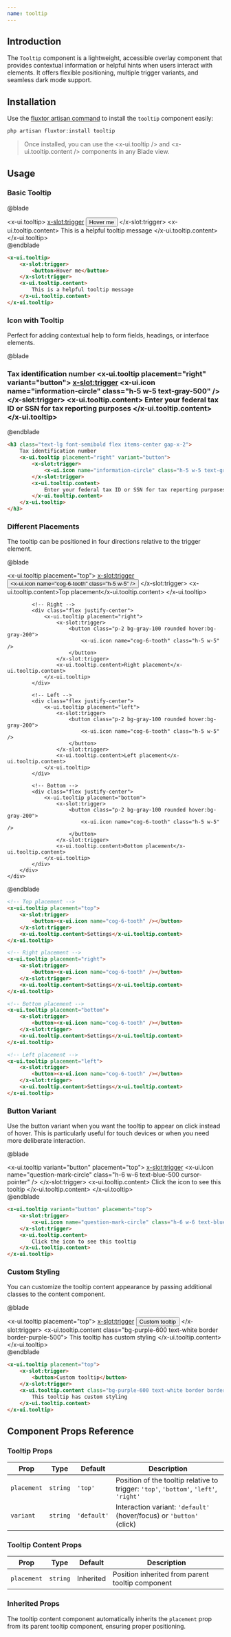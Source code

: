 ```yaml
---
name: tooltip
---
```


## Introduction

The `Tooltip` component is a lightweight, accessible overlay component that provides contextual information or helpful hints when users interact with elements. It offers flexible positioning, multiple trigger variants, and seamless dark mode support.


## Installation

Use the [fluxtor artisan command](/docs/guides/installation#content-component-management) to install the `tooltip` component easily:

```bash
php artisan fluxtor:install tooltip
```

> Once installed, you can use the <x-ui.tooltip /> and <x-ui.tooltip.content /> components in any Blade view.

## Usage

### Basic Tooltip

@blade
<x-demo>
    <div class="w-full flex justify-center py-8">
        <x-ui.tooltip>
            <x-slot:trigger>
                <button class="px-4 py-2 bg-blue-500 text-white rounded hover:bg-blue-600">
                    Hover me
                </button>
            </x-slot:trigger>
            <x-ui.tooltip.content>
                This is a helpful tooltip message
            </x-ui.tooltip.content>
        </x-ui.tooltip>
    </div>
</x-demo>
@endblade

```html
<x-ui.tooltip>
    <x-slot:trigger>
        <button>Hover me</button>
    </x-slot:trigger>
    <x-ui.tooltip.content>
        This is a helpful tooltip message
    </x-ui.tooltip.content>
</x-ui.tooltip>
```

### Icon with Tooltip

Perfect for adding contextual help to form fields, headings, or interface elements.

@blade
<x-demo>
    <div class="w-full py-8">
        <h3 class="text-lg font-semibold flex items-center gap-x-2">
            Tax identification number
            <x-ui.tooltip placement="right" variant="button">
                <x-slot:trigger>
                    <x-ui.icon name="information-circle" class="h-5 w-5 text-gray-500" />
                </x-slot:trigger>
                <x-ui.tooltip.content>
                    Enter your federal tax ID or SSN for tax reporting purposes
                </x-ui.tooltip.content>
            </x-ui.tooltip>
        </h3>
    </div>
</x-demo>
@endblade

```html
<h3 class="text-lg font-semibold flex items-center gap-x-2">
    Tax identification number
    <x-ui.tooltip placement="right" variant="button">
        <x-slot:trigger>
            <x-ui.icon name="information-circle" class="h-5 w-5 text-gray-500" />
        </x-slot:trigger>
        <x-ui.tooltip.content>
            Enter your federal tax ID or SSN for tax reporting purposes
        </x-ui.tooltip.content>
    </x-ui.tooltip>
</h3>
```

### Different Placements

The tooltip can be positioned in four directions relative to the trigger element.

@blade
<x-demo>
    <div class="w-full py-16">
        <div class="grid grid-cols-2 gap-8 max-w-md mx-auto">
            <!-- Top -->
            <div class="flex justify-center">
                <x-ui.tooltip placement="top">
                    <x-slot:trigger>
                        <button class="p-2 bg-gray-100 rounded hover:bg-gray-200">
                            <x-ui.icon name="cog-6-tooth" class="h-5 w-5" />
                        </button>
                    </x-slot:trigger>
                    <x-ui.tooltip.content>Top placement</x-ui.tooltip.content>
                </x-ui.tooltip>
            </div>

            <!-- Right -->
            <div class="flex justify-center">
                <x-ui.tooltip placement="right">
                    <x-slot:trigger>
                        <button class="p-2 bg-gray-100 rounded hover:bg-gray-200">
                            <x-ui.icon name="cog-6-tooth" class="h-5 w-5" />
                        </button>
                    </x-slot:trigger>
                    <x-ui.tooltip.content>Right placement</x-ui.tooltip.content>
                </x-ui.tooltip>
            </div>

            <!-- Left -->
            <div class="flex justify-center">
                <x-ui.tooltip placement="left">
                    <x-slot:trigger>
                        <button class="p-2 bg-gray-100 rounded hover:bg-gray-200">
                            <x-ui.icon name="cog-6-tooth" class="h-5 w-5" />
                        </button>
                    </x-slot:trigger>
                    <x-ui.tooltip.content>Left placement</x-ui.tooltip.content>
                </x-ui.tooltip>
            </div>

            <!-- Bottom -->
            <div class="flex justify-center">
                <x-ui.tooltip placement="bottom">
                    <x-slot:trigger>
                        <button class="p-2 bg-gray-100 rounded hover:bg-gray-200">
                            <x-ui.icon name="cog-6-tooth" class="h-5 w-5" />
                        </button>
                    </x-slot:trigger>
                    <x-ui.tooltip.content>Bottom placement</x-ui.tooltip.content>
                </x-ui.tooltip>
            </div>
        </div>
    </div>
</x-demo>
@endblade

```html
<!-- Top placement -->
<x-ui.tooltip placement="top">
    <x-slot:trigger>
        <button><x-ui.icon name="cog-6-tooth" /></button>
    </x-slot:trigger>
    <x-ui.tooltip.content>Settings</x-ui.tooltip.content>
</x-ui.tooltip>

<!-- Right placement -->
<x-ui.tooltip placement="right">
    <x-slot:trigger>
        <button><x-ui.icon name="cog-6-tooth" /></button>
    </x-slot:trigger>
    <x-ui.tooltip.content>Settings</x-ui.tooltip.content>
</x-ui.tooltip>

<!-- Bottom placement -->
<x-ui.tooltip placement="bottom">
    <x-slot:trigger>
        <button><x-ui.icon name="cog-6-tooth" /></button>
    </x-slot:trigger>
    <x-ui.tooltip.content>Settings</x-ui.tooltip.content>
</x-ui.tooltip>

<!-- Left placement -->
<x-ui.tooltip placement="left">
    <x-slot:trigger>
        <button><x-ui.icon name="cog-6-tooth" /></button>
    </x-slot:trigger>
    <x-ui.tooltip.content>Settings</x-ui.tooltip.content>
</x-ui.tooltip>
```

### Button Variant

Use the button variant when you want the tooltip to appear on click instead of hover. This is particularly useful for touch devices or when you need more deliberate interaction.

@blade
<x-demo>
    <div class="w-full flex justify-center py-8">
        <x-ui.tooltip variant="button" placement="top">
            <x-slot:trigger>
                <x-ui.icon name="question-mark-circle" class="h-6 w-6 text-blue-500 cursor-pointer" />
            </x-slot:trigger>
            <x-ui.tooltip.content>
                Click the icon to see this tooltip
            </x-ui.tooltip.content>
        </x-ui.tooltip>
    </div>
</x-demo>
@endblade

```html
<x-ui.tooltip variant="button" placement="top">
    <x-slot:trigger>
        <x-ui.icon name="question-mark-circle" class="h-6 w-6 text-blue-500 cursor-pointer" />
    </x-slot:trigger>
    <x-ui.tooltip.content>
        Click the icon to see this tooltip
    </x-ui.tooltip.content>
</x-ui.tooltip>
```

### Custom Styling

You can customize the tooltip content appearance by passing additional classes to the content component.

@blade
<x-demo>
    <div class="w-full flex justify-center py-8">
        <x-ui.tooltip placement="top">
            <x-slot:trigger>
                <button class="px-4 py-2 bg-purple-500 text-white rounded hover:bg-purple-600">
                    Custom tooltip
                </button>
            </x-slot:trigger>
            <x-ui.tooltip.content class="bg-purple-600 text-white border border-purple-500">
                This tooltip has custom styling
            </x-ui.tooltip.content>
        </x-ui.tooltip>
    </div>
</x-demo>
@endblade

```html
<x-ui.tooltip placement="top">
    <x-slot:trigger>
        <button>Custom tooltip</button>
    </x-slot:trigger>
    <x-ui.tooltip.content class="bg-purple-600 text-white border border-purple-500">
        This tooltip has custom styling
    </x-ui.tooltip.content>
</x-ui.tooltip>
```

## Component Props Reference

### Tooltip Props

| Prop | Type | Default | Description |
|------|------|---------|-------------|
| `placement` | `string` | `'top'` | Position of the tooltip relative to trigger: `'top'`, `'bottom'`, `'left'`, `'right'` |
| `variant` | `string` | `'default'` | Interaction variant: `'default'` (hover/focus) or `'button'` (click) |

### Tooltip Content Props

| Prop | Type | Default | Description |
|------|------|---------|-------------|
| `placement` | `string` | Inherited | Position inherited from parent tooltip component |

### Inherited Props

The tooltip content component automatically inherits the `placement` prop from its parent tooltip component, ensuring proper positioning.
